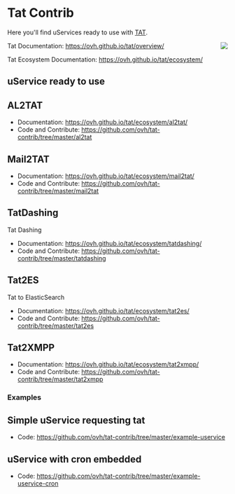 # Tat Contrib

Here you'll find uServices ready to use with [TAT](http://ovh.github.io/tat/).

<img align="right" src="https://raw.githubusercontent.com/ovh/tat/master/tat.png">

Tat Documentation: https://ovh.github.io/tat/overview/

Tat Ecosystem Documentation: https://ovh.github.io/tat/ecosystem/

## uService ready to use

## AL2TAT

* Documentation: https://ovh.github.io/tat/ecosystem/al2tat/
* Code and Contribute: https://github.com/ovh/tat-contrib/tree/master/al2tat

## Mail2TAT

* Documentation: https://ovh.github.io/tat/ecosystem/mail2tat/
* Code and Contribute: https://github.com/ovh/tat-contrib/tree/master/mail2tat

## TatDashing

Tat Dashing

* Documentation: https://ovh.github.io/tat/ecosystem/tatdashing/
* Code and Contribute: https://github.com/ovh/tat-contrib/tree/master/tatdashing

## Tat2ES

Tat to ElasticSearch

* Documentation: https://ovh.github.io/tat/ecosystem/tat2es/
* Code and Contribute: https://github.com/ovh/tat-contrib/tree/master/tat2es

## Tat2XMPP

* Documentation: https://ovh.github.io/tat/ecosystem/tat2xmpp/
* Code and Contribute: https://github.com/ovh/tat-contrib/tree/master/tat2xmpp

### Examples

## Simple uService requesting tat

* Code: https://github.com/ovh/tat-contrib/tree/master/example-uservice

## uService with cron embedded

* Code: https://github.com/ovh/tat-contrib/tree/master/example-uservice-cron
